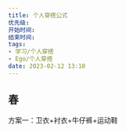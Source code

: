 ```yaml
---
title: 个人穿搭公式
优先级: 
开始时间: 
结束时间: 
tags: 
- 学习/个人穿搭
- Ego/个人穿搭
date: 2023-02-12 13:10
---
```


## 春
方案一：卫衣+衬衣+牛仔裤+运动鞋